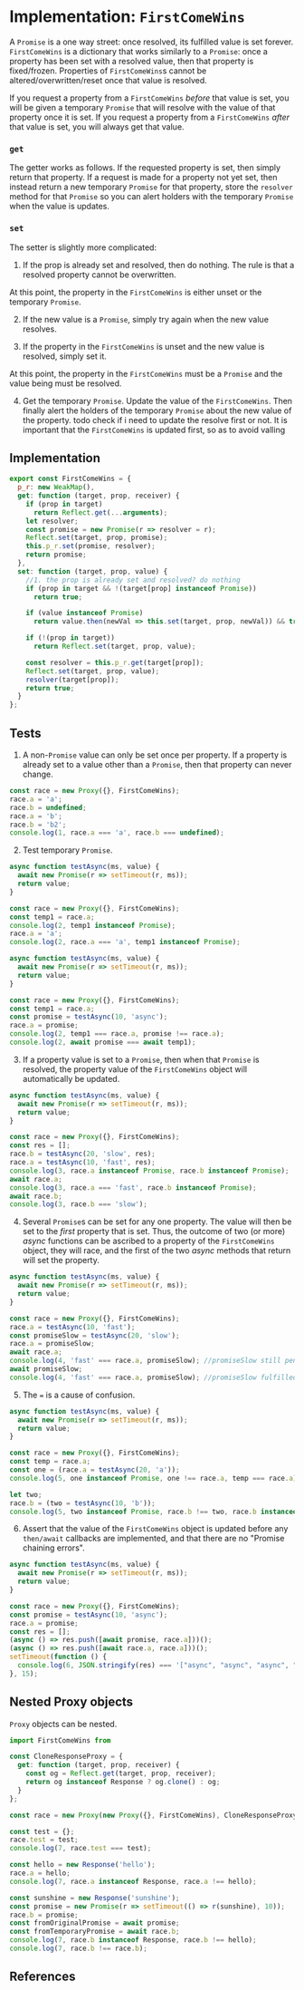 # Implementation: `FirstComeWins`

A `Promise` is a one way street: once resolved, its fulfilled value is set forever. `FirstComeWins` is a dictionary that works similarly to a `Promise`: once a property has been set with a resolved value, then that property is fixed/frozen. Properties of `FirstComeWins`s cannot be altered/overwritten/reset once that value is resolved.

If you request a property from a `FirstComeWins` *before* that value is set, you will be given a temporary `Promise` that will resolve with the value of that property once it is set. If you request a property from a `FirstComeWins` *after* that value is set, you will always get that value.

### `get`

The getter works as follows. If the requested property is set, then simply return that property. If a request is made for a property not yet set, then instead return a new temporary `Promise` for that property, store the `resolver` method for that `Promise` so you can alert holders with the temporary `Promise` when the value is updates.

### `set`

The setter is slightly more complicated:

1. If the prop is already set and resolved, then do nothing. The rule is that a resolved property cannot be overwritten.

At this point, the property in the `FirstComeWins` is either unset or the temporary `Promise`.

2. If the new value is a `Promise`, simply try again when the new value resolves.

3. If the property in the `FirstComeWins` is unset and the new value is resolved, simply set it.

At this point, the property in the `FirstComeWins` must be a `Promise` and the value being must be resolved.

4. Get the temporary `Promise`. Update the value of the `FirstComeWins`. Then finally alert the holders of the temporary `Promise` about the new value of the property. todo check if i need to update the resolve first or not. It is important that the `FirstComeWins` is updated first, so as to avoid valling

## Implementation

```javascript
export const FirstComeWins = {
  p_r: new WeakMap(),
  get: function (target, prop, receiver) {
    if (prop in target)
      return Reflect.get(...arguments);
    let resolver;
    const promise = new Promise(r => resolver = r);
    Reflect.set(target, prop, promise);
    this.p_r.set(promise, resolver);
    return promise;
  },
  set: function (target, prop, value) {
    //1. the prop is already set and resolved? do nothing
    if (prop in target && !(target[prop] instanceof Promise))
      return true;

    if (value instanceof Promise)
      return value.then(newVal => this.set(target, prop, newVal)) && true; //target[prop] = newVal behaves like Reflect.get.

    if (!(prop in target))
      return Reflect.set(target, prop, value);

    const resolver = this.p_r.get(target[prop]);
    Reflect.set(target, prop, value);
    resolver(target[prop]);
    return true;
  }
};
```

## Tests

1. A non-`Promise` value can only be set once per property. If a property is already set to a value other than a `Promise`, then that property can never change.

```javascript
const race = new Proxy({}, FirstComeWins);
race.a = 'a';
race.b = undefined;
race.a = 'b';
race.b = 'b2';
console.log(1, race.a === 'a', race.b === undefined);
```

2. Test temporary `Promise`.

```javascript
async function testAsync(ms, value) {
  await new Promise(r => setTimeout(r, ms));
  return value;
}

const race = new Proxy({}, FirstComeWins);
const temp1 = race.a;
console.log(2, temp1 instanceof Promise);
race.a = 'a';
console.log(2, race.a === 'a', temp1 instanceof Promise);
```

```javascript
async function testAsync(ms, value) {
  await new Promise(r => setTimeout(r, ms));
  return value;
}

const race = new Proxy({}, FirstComeWins);
const temp1 = race.a;
const promise = testAsync(10, 'async');
race.a = promise;
console.log(2, temp1 === race.a, promise !== race.a);
console.log(2, await promise === await temp1);
```

3. If a property value is set to a `Promise`, then when that `Promise` is resolved, the property value of the `FirstComeWins` object will automatically be updated.

```javascript
async function testAsync(ms, value) {
  await new Promise(r => setTimeout(r, ms));
  return value;
}

const race = new Proxy({}, FirstComeWins);
const res = [];
race.b = testAsync(20, 'slow', res);
race.a = testAsync(10, 'fast', res);
console.log(3, race.a instanceof Promise, race.b instanceof Promise);
await race.a;
console.log(3, race.a === 'fast', race.b instanceof Promise);
await race.b;
console.log(3, race.b === 'slow');
```

4. Several `Promise`s can be set for any one property. The value will then be set to the *first* property that is set. Thus, the outcome of two (or more) *async* functions can be ascribed to a property of the `FirstComeWins` object, they will race, and the first of the two *async* methods that return will set the property.

```javascript
async function testAsync(ms, value) {
  await new Promise(r => setTimeout(r, ms));
  return value;
}

const race = new Proxy({}, FirstComeWins);
race.a = testAsync(10, 'fast');
const promiseSlow = testAsync(20, 'slow');
race.a = promiseSlow;
await race.a;
console.log(4, 'fast' === race.a, promiseSlow); //promiseSlow still pending
await promiseSlow;
console.log(4, 'fast' === race.a, promiseSlow); //promiseSlow fulfilled
```

5. The `=` is a cause of confusion.

```javascript
async function testAsync(ms, value) {
  await new Promise(r => setTimeout(r, ms));
  return value;
}

const race = new Proxy({}, FirstComeWins);
const temp = race.a;
const one = (race.a = testAsync(20, 'a'));
console.log(5, one instanceof Promise, one !== race.a, temp === race.a);

let two;
race.b = (two = testAsync(10, 'b'));
console.log(5, two instanceof Promise, race.b !== two, race.b instanceof Promise);
```

6. Assert that the value of the `FirstComeWins` object is updated before any `then/await` callbacks are implemented, and that there are no "Promise chaining errors".

```javascript
async function testAsync(ms, value) {
  await new Promise(r => setTimeout(r, ms));
  return value;
}

const race = new Proxy({}, FirstComeWins);
const promise = testAsync(10, 'async');
race.a = promise;
const res = [];
(async () => res.push([await promise, race.a]))();
(async () => res.push([await race.a, race.a]))();
setTimeout(function () {
  console.log(6, JSON.stringify(res) === '["async", "async", "async", "async"]');
}, 15);
```

## Nested Proxy objects

`Proxy` objects can be nested.

```javascript
import FirstComeWins from

const CloneResponseProxy = {
  get: function (target, prop, receiver) {
    const og = Reflect.get(target, prop, receiver);
    return og instanceof Response ? og.clone() : og;
  }
};

const race = new Proxy(new Proxy({}, FirstComeWins), CloneResponseProxy);

const test = {};
race.test = test;
console.log(7, race.test === test);

const hello = new Response('hello');
race.a = hello;
console.log(7, race.a instanceof Response, race.a !== hello);

const sunshine = new Response('sunshine');
const promise = new Promise(r => setTimeout(() => r(sunshine), 10));
race.b = promise;
const fromOriginalPromise = await promise;
const fromTemporaryPromise = await race.b;
console.log(7, race.b instanceof Response, race.b !== hello);
console.log(7, race.b !== race.b);
```

## References
